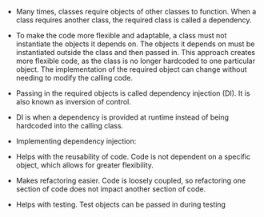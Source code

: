 - Many times, classes require objects of other classes to function. When a class requires another class, the required class is called a dependency.
- To make the code more flexible and adaptable, a class must not instantiate the objects it depends on. The objects it depends on must be instantiated outside the class and then passed in. This approach creates more flexible code, as the class is no longer hardcoded to one particular object. The implementation of the required object can change without needing to modify the calling code.
- Passing in the required objects is called dependency injection (DI). It is also known as inversion of control.

- DI is when a dependency is provided at runtime instead of being hardcoded into the calling class.

- Implementing dependency injection:

- Helps with the reusability of code. Code is not dependent on a specific object, which allows for greater flexibility.
- Makes refactoring easier. Code is loosely coupled, so refactoring one section of code does not impact another section of code.
- Helps with testing. Test objects can be passed in during testing
